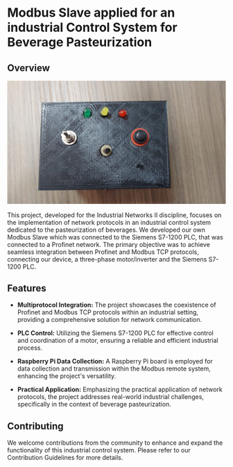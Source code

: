 # Modbus Slave applied for an industrial Control System for Beverage Pasteurization

## Overview

![top](https://github.com/thiagofcm/Modbus_Slave_RICA2/blob/main/Images/top.jpeg)


This project, developed for the Industrial Networks II discipline, focuses on the implementation of network protocols in an industrial control system dedicated to the pasteurization of beverages. We developed our own Modbus Slave which was connected to the Siemens S7-1200 PLC, that was connected to a Profinet network. The primary objective was to achieve seamless integration between Profinet and Modbus TCP protocols, connecting our device, a three-phase motor/inverter and the Siemens S7-1200 PLC.

## Features

- **Multiprotocol Integration:** The project showcases the coexistence of Profinet and Modbus TCP protocols within an industrial setting, providing a comprehensive solution for network communication.

- **PLC Control:** Utilizing the Siemens S7-1200 PLC for effective control and coordination of a motor, ensuring a reliable and efficient industrial process.

- **Raspberry Pi Data Collection:** A Raspberry Pi board is employed for data collection and transmission within the Modbus remote system, enhancing the project's versatility.

- **Practical Application:** Emphasizing the practical application of network protocols, the project addresses real-world industrial challenges, specifically in the context of beverage pasteurization.

## Contributing
We welcome contributions from the community to enhance and expand the functionality of this industrial control system. Please refer to our Contribution Guidelines for more details.
